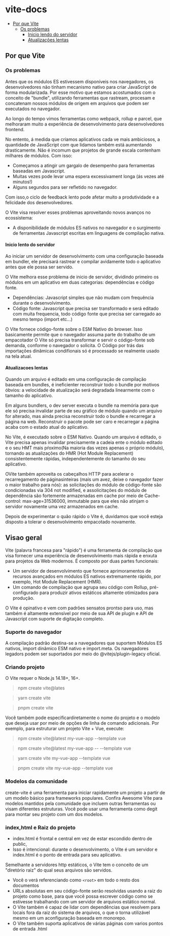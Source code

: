 # vite-docs

- [Por que Vite](#por-que-vite)
  - [Os problemas](#os-problemas)
    - [Inicio lendo do servidor](#inicio-lento-do-servidor)
    - [Atualizações lentas](#atualizacoes-lentas)

## Por que Vite

### Os problemas

Antes que os módulos ES estivessem disponíveis nos navegadores, os desenvolvedores não tinham mecanismo nativo para criar JavaScript de forma modularizada.
Por esse motivo que estamos acostumados com o conceito de "bundle", utilizando ferramentas que rastream, procesam e concatenam nossos módulos de origem em arquivos que podem ser executados no navegador.

Ao longo do tempo vimos ferramentas como webpack, rollup e parcel, que melhoraram muito a experiência de desenvolvimento para desenvolvedores frontend.

No entento, á medida que criamos aplicativos cada ve mais ambiciosos, a quantidade de JavaScript com que lidamos também está aumentando drasticamente.
Não é incomum que projetos de grande escala contenham milhares de módulos. Com isso:

- Começamos a atingir um gargalo de desempenho para ferramentas baseadas em Javascript.
- Muitas vezes pode levar uma espera excessivament longa (ás vezes até minutos!)
- Alguns segundos para ser refletido no navegador.

Com isso,o ciclo de feedback lento pode afetar muito a produtividade e a felicidade dos desenvolvedores.

O Vite visa resolver esses problemas aproveitando novos avanços no ecossistema:

- A disponibilidade de módulos ES nativos no navegador e o surgimento de ferramentas Javascript escritas em linguagens de compilação nativa.

#### Inicio lento do servidor

Ao iniciar um servidor de desenvolvimento com uma configuração baseada em bundler, ele precisará rastrear e compilar avidamente todo o aplicativo antes que ele possa ser servido.

O Vite melhora esse problema de inicio de servidor, dividindo primeiro os módulos em um aplicativo em duas categorias: dependências e código fonte.

- Dependências: Javascript simples que não mudam com frequência durante o desenvolvimento.
- Código fonte: Javascript que precisa ser transformado e será editado com muita frequencia, todo código fonte que precisa ser carregado ao mesmo tempo (import etc...)

O Vite fornece código-fonte sobre o ESM Nativo do browser. Isso basicamente permite que o navegador assuma parte do trabalho de um empacotador O Vite só precisa transformar e servir o código-fonte sob demanda, conforme o navegador o solicita. O Código por trás das importações dinâmicas condifionais só é processado se realmente usado na tela atual.

#### Atualizacoes lentas

Quando um arquivo é editado em uma configuração de compilação baseada em bundles, é ineficienter reconstruir todo o bundle por motivos óbvios: a velocidade de atualização será degradada linearmente com o tamanho do aplicativo.

Em alguns bundlers, o dev server executa o bundle na memória para que ele só precisa invalidar parte de seu gráfico de módulo quando um arquivo for alterado, mas ainda precisa reconstruir todo o bundle e recarregar a página na web. Reconstruir o pacote pode ser caro e recarregar a página acaba com o estado atual do aplicativo.

No Vite, é executado sobre o ESM Nativo. Quando um arquivo é editado, o Vite precisa apenas invalidar precisamente a cadeia ente o módulo editado e o seu HMT mais pŕoximo(Na maioria das vezes apenas o próprio módulo), tornando as atualizações do HMR (Hot Module Replacement) consistentemente rápidas, independentemente do tamanho do seu aplicativo.

OVite também aproveita os cabeçalhos HTTP para acelerar o recarregamento de páginasinteiras (mais um avez, deixe o navegador fazer o maior trabalho para nós): as solicitações do módulo de código-fonte são condicionadas via 304 not modified, e assolicitações do módulo de dependência são fortemente armazenadas em cache por meio de Cache-control: max-age=31536000, immutable para que eles não atinjam o servidor novamente uma vez armazenados em cache.

Depois de experimentar o quão rápido o Vite é, duvidamos que você esteja disposto a tolerar o desenvolvimento empacotado novamente.

## Visao geral

Vite (palavra francesa para "rápido") é uma ferramenta de compilação que visa fornecer uma experiência de desenvolvimento mais rápida e enxuta para projetos da Web modernos. É composto por duas partes funcionais:

- Um servidor de desenvolvimento que fornece aprimoramentos de recursos avançados em módulos ES nativos extremamente rápido, por exemplo, Hot Module Replacement (HMR).
- Um comando de compilação que agrupa seu código com Rollup, pré-configurado para produzir ativos estáticos altamente otimizados para produção.

O Vite é opinativo e vem com padrôes sensatos prontso para uso, mas também é altamente extensível por meio de sua API de plugin e API de Javascript com suporte de digitação completo.

### Suporte do navegador

A compilação padrão destina-se a navegadores que suportem Módulos ES nativos, import dinâmico ESM nativo e import.meta. Os navegadores legadors podem ser suportados por meio do @vitejs/plugin-legacy oficial.

### Criando projeto

O Vite requer o Node.js 14.18+, 16+.

> npm create vite@lates

> yarn create vite

> pnpm create vite

Você também pode especificardiretamente o nome do projeto e o modelo que deseja usar por meio de opções de linha de comando adicionais. Por exemplo, para estruturar um projeto Vite + Vue, execute:

> npm create vite@latest my-vue-app --template vue

> npm create vite@latest my-vue-app -- --template vue

> yarn create vite my-vue-app --template vue

> pnpm create vite my-vue-app --template vue

### Modelos da comunidade

create-vite é uma ferramenta para iniciar rapidamente um projeto a partir de um modelo básico para frameworks populares. Confira Awesome Vite para modelos mantidos pela comunidade que incluem outras ferramentas ou visam diferentes estruturas. Você pode usar uma ferramenta como degit para montar seu projeto com um dos modelos.

### index,html e Raiz do projeto

- index.html é frontal e central em vez de estar escondido dentro de public,
- Isso é intencional: durante o desenvolvimento, o Vite é um servidor e index.html é o ponto de entrada para seu aplicativo.

Semelhante a servidores http estáticos, o Vite tem o conceito de um "diretório raiz" do qual seus arquivos são servidos.

- Você o verá referenciando como `<root>` em todo o resto dos documentos
- URLs absolutas em seu código-fonte serão resolvidas usando a raiz do projeto como base, para que você possa escrever código como se estivesse trabalhando com um servidor de arquivos estático normal.
- O Vite também é capaz de lidar com dependências que resolvem para locais fora da raiz do sistema de arquivos, o que o torna utilizável mesmo em um aconfiguração baseada em monorepo.
- O Vite também suporta aplicativos de várias páginas com varios pontos de entrada .html
